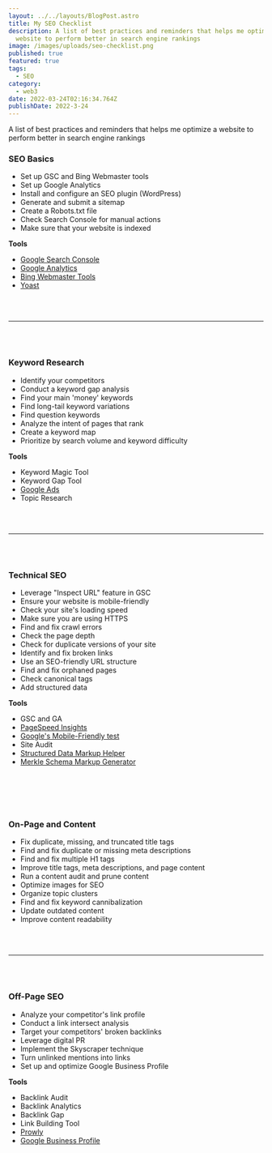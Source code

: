 ```yaml
---
layout: ../../layouts/BlogPost.astro
title: My SEO Checklist
description: A list of best practices and reminders that helps me optimize a
  website to perform better in search engine rankings
image: /images/uploads/seo-checklist.png
published: true
featured: true
tags:
  - SEO
category:
  - web3
date: 2022-03-24T02:16:34.764Z
publishDate: 2022-3-24
---
```

A list of best practices and reminders that helps me optimize a website to perform better in search engine rankings



### **SEO Basics**

- Set up GSC and Bing Webmaster tools
- Set up Google Analytics
- Install and configure an SEO plugin (WordPress)
- Generate and submit a sitemap
- Create a Robots.txt file
- Check Search Console for manual actions
- Make sure that your website is indexed

**Tools**

- [Google Search Console](https://search.google.com/search-console/about)
- [Google Analytics](https://analytics.google.com/)
- [Bing Webmaster Tools](https://www.bing.com/webmaster/tools)
- [Yoast](https://yoast.com/)


<br/><br/><hr/><br/><br/>

### **Keyword Research**

- Identify your competitors
- Conduct a keyword gap analysis
- Find your main 'money' keywords
- Find long-tail keyword variations
- Find question keywords
- Analyze the intent of pages that rank
- Create a keyword map
- Prioritize by search volume and keyword difficulty

**Tools**

- Keyword Magic Tool
- Keyword Gap Tool
- [Google Ads](https://ads.google.com/home/)
- Topic Research

<br/><br/><hr/><br/><br/>

### **Technical SEO**

- Leverage "Inspect URL" feature in GSC
- Ensure your website is mobile-friendly
- Check your site's loading speed
- Make sure you are using HTTPS
- Find and fix crawl errors
- Check the page depth
- Check for duplicate versions of your site
- Identify and fix broken links
- Use an SEO-friendly URL structure
- Find and fix orphaned pages
- Check canonical tags
- Add structured data

**Tools**

- GSC and GA
- [PageSpeed Insights](https://pagespeed.web.dev/)
- [Google's Mobile-Friendly test](https://search.google.com/test/mobile-friendly)
- Site Audit
- [Structured Data Markup Helper](https://support.google.com/webmasters/answer/3069489?hl=en)
- [Merkle Schema Markup Generator](https://technicalseo.com/tools/schema-markup-generator/)

<br/><br/><br/><br/>

### **On-Page and Content**

- Fix duplicate, missing, and truncated title tags
- Find and fix duplicate or missing meta descriptions
- Find and fix multiple H1 tags
- Improve title tags, meta descriptions, and page content
- Run a content audit and prune content
- Optimize images for SEO
- Organize topic clusters
- Find and fix keyword cannibalization
- Update outdated content
- Improve content readability


<br/><br/><hr/><br/><br/>


### **Off-Page SEO**

- Analyze your competitor's link profile
- Conduct a link intersect analysis
- Target your competitors' broken backlinks
- Leverage digital PR
- Implement the Skyscraper technique
- Turn unlinked mentions into links
- Set up and optimize Google Business Profile

**Tools**

- Backlink Audit
- Backlink Analytics
- Backlink Gap
- Link Building Tool
- [Prowly](https://prowly.com/)
- [Google Business Profile](https://www.google.com/business/)
